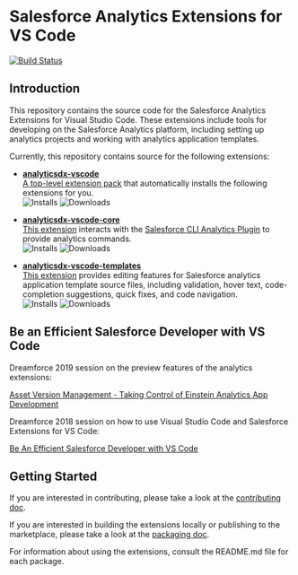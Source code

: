 # Salesforce Analytics Extensions for VS Code

[![Build Status](https://github.com/forcedotcom/analyticsdx-vscode/workflows/Build%20and%20test/badge.svg)](https://github.com/forcedotcom/analyticsdx-vscode/actions?workflow=Build+and+test)

<!-- TODO: badges for security and code coverage when we hook those up -->

## Introduction

This repository contains the source code for the Salesforce Analytics Extensions for Visual Studio Code.
These extensions include tools for developing on the Salesforce Analytics platform, including setting up analytics
projects and working with analytics application templates.

Currently, this repository contains source for the following extensions:

- **[analyticsdx-vscode](extensions/analyticsdx-vscode/README.md)**  
  [A top-level extension pack](https://marketplace.visualstudio.com/items?itemName=salesforce.analyticsdx-vscode) that
  automatically installs the following extensions for you.  
  ![Installs](https://img.shields.io/visual-studio-marketplace/i/salesforce.analyticsdx-vscode) ![Downloads](https://img.shields.io/visual-studio-marketplace/d/salesforce.analyticsdx-vscode)

- **[analyticsdx-vscode-core](extensions/analyticsdx-vscode-core/README.md)**  
  [This extension](https://marketplace.visualstudio.com/items?itemName=salesforce.analyticsdx-vscode-core) interacts
  with the [Salesforce CLI Analytics Plugin](https://help.salesforce.com/articleView?id=bi_dev_tools_cli_analytics_plugin.htm&type=5)
  to provide analytics commands.  
  ![Installs](https://img.shields.io/visual-studio-marketplace/i/salesforce.analyticsdx-vscode-core) ![Downloads](https://img.shields.io/visual-studio-marketplace/d/salesforce.analyticsdx-vscode-core)

- **[analyticsdx-vscode-templates](extensions/analyticsdx-vscode-templates/README.md)**  
  [This extension](https://marketplace.visualstudio.com/items?itemName=salesforce.analyticsdx-vscode-templates) provides
  editing features for Salesforce analytics application template source files, including validation, hover text,
  code-completion suggestions, quick fixes, and code navigation.  
  ![Installs](https://img.shields.io/visual-studio-marketplace/i/salesforce.analyticsdx-vscode-templates) ![Downloads](https://img.shields.io/visual-studio-marketplace/d/salesforce.analyticsdx-vscode-templates)

## Be an Efficient Salesforce Developer with VS Code

Dreamforce 2019 session on the preview features of the analytics extensions:

[Asset Version Management - Taking Control of Einstein Analytics App Development](https://www.youtube.com/watch?v=G0zLdF2JIBU&t=878)

Dreamforce 2018 session on how to use Visual Studio Code and Salesforce Extensions for VS Code:

[Be An Efficient Salesforce Developer with VS Code](https://www.youtube.com/watch?v=hw9LBvjo4PQ)

## Getting Started

If you are interested in contributing, please take a look at the [contributing doc](CONTRIBUTING.md).

If you are interested in building the extensions locally or publishing to the marketplace, please take a look at the
[packaging doc](contributing/packaging.md).

For information about using the extensions, consult the README.md file for each package.
